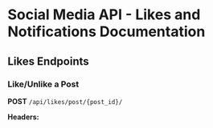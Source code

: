 # Social Media API - Likes and Notifications Documentation

## Likes Endpoints

### Like/Unlike a Post
**POST** `/api/likes/post/{post_id}/`

**Headers:**